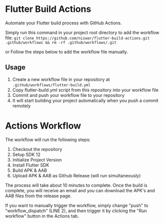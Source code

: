 # Flutter Build Actions
Automate your Flutter build process with GitHub Actions.

Simply run this command in your project root directory to add the workflow file:
`git clone https://github.com/nizwar/flutter-build-actions.git .github/workflows && rm -rf .github/workflows/.git`

or Follow the steps below to add the workflow file manually.
## Usage
1. Create a new workflow file in your repository at `.github/workflows/flutter-build.yml`
2. Copy flutter-build.yml script from this repository into your workflow file
3. Commit and push your workflow file to your repository
4. It will start building your project automatically when you push a commit remotely

# Actions Workflow
The workflow will run the following steps:
1. Checkout the repository
2. Setup SDK 12
3. Initialize Project Version
4. Install Flutter SDK
5. Build APK & AAB
6. Upload APK & AAB as Github Release (will run simultaneously)

The process will take about 10 minutes to complete. Once the build is complete, you will receive an email and you can download the APK's and AAB files from the release page.

If you want to manually trigger the workflow, simply change "push" to "workflow_dispatch" (LINE 2), and then trigger it by clicking the "Run workflow" button in the Actions tab.
